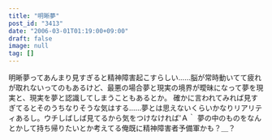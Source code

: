 ```yaml
---
title: "明晰夢"
post_id: "3413"
date: "2006-03-01T01:19:00+09:00"
draft: false
image: null
tag: []
---
```



明晰夢ってあんまり見すぎると精神障害起こすらしい……脳が常時動いてて疲れが取れないってのもあるけど、最悪の場合夢と現実の境界が曖昧になって夢を現実と、現実を夢と認識してしまうこともあるとか。 確かに言われてみれば見すぎてるとそのうちなりそうな気はする……夢とは思えないくらいかなりリアリティあるし。ウチしばしば見てるから気をつけなければ'Ａ｀ 夢の中のものをなんとかして持ち帰りたいとか考えてる俺既に精神障害者予備軍かも？＿？
